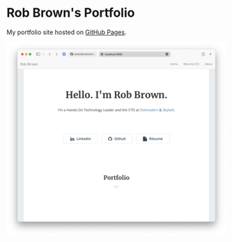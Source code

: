 # Rob Brown's Portfolio
My portfolio site hosted on <a href="https://robert-will-brown.github.io">GitHub Pages</a>.

![blob/main/preview.png](https://github.com/robert-will-brown/robert-will-brown.github.io/blob/improvements/preview.png)
